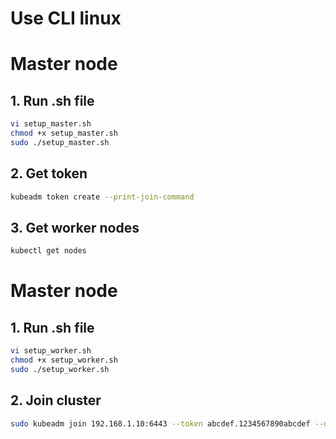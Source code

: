 # Use CLI linux

# Master node

## 1. Run .sh file
```sh
vi setup_master.sh
chmod +x setup_master.sh
sudo ./setup_master.sh
```

## 2. Get token
```sh
kubeadm token create --print-join-command
```

## 3. Get worker nodes
```sh
kubectl get nodes
```
# Master node

## 1. Run .sh file
```sh
vi setup_worker.sh
chmod +x setup_worker.sh
sudo ./setup_worker.sh
```
## 2. Join cluster
```sh
sudo kubeadm join 192.168.1.10:6443 --token abcdef.1234567890abcdef --discovery-token-ca-cert-hash sha256:xxxxxxxx

```